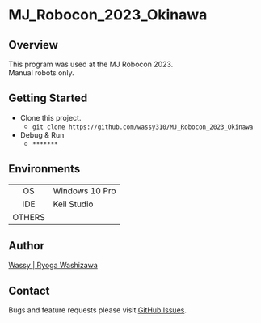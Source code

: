 # MJ_Robocon_2023_Okinawa
## Overview
This program was used at the MJ Robocon 2023.  
Manual robots only.

## Getting Started
- Clone this project.
  - `git clone https://github.com/wassy310/MJ_Robocon_2023_Okinawa`
- Debug & Run
  - `*******`

## Environments
|        |                                        |
|  :-:   | -------------------------------------- |
| OS     | Windows 10 Pro                         |
| IDE    | Keil Studio                            |
| OTHERS |                                        |

## Author
[Wassy | Ryoga Washizawa](https://github.com/wassy310)

## Contact
Bugs and feature requests please visit [GitHub Issues](https://github.com/wassy310/MJ_Robocon_2023_Okinawa/issues).
